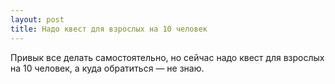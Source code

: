 ```yaml
---
layout: post 
title: Надо квест для взрослых на 10 человек 
--- 
```

Привык все делать самостоятельно, но сейчас надо квест для взрослых на 10 человек, а куда обратиться — не знаю.